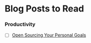 # Blog Posts to Read

### Productivity
- [ ] [Open Sourcing Your Personal Goals](http://una.github.io/personal-goals-guide/)